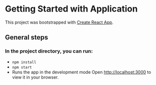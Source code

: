 # Getting Started with Application

This project was bootstrapped with [Create React App](https://github.com/facebook/create-react-app).

## General steps

### In the project directory, you can run:

- `npm install`
- `npm start`
- Runs the app in the development mode Open [http://localhost:3000](http://localhost:3000) to view it in your browser.